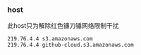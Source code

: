 ### host

此host只为解除红色镰刀锤网络限制干扰

```
219.76.4.4 s3.amazonaws.com
219.76.4.4 github-cloud.s3.amazonaws.com
```
